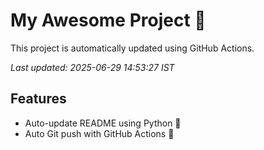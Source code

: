 # My Awesome Project 🚀

This project is automatically updated using GitHub Actions.

_Last updated: 2025-06-29 14:53:27 IST_

## Features
- Auto-update README using Python 🐍
- Auto Git push with GitHub Actions 🤖
